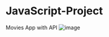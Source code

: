 # JavaScript-Project
Movies App with API
![image](https://user-images.githubusercontent.com/84740266/182346874-53bc4c5d-81e5-4285-b9cc-c21d408092cd.png)

